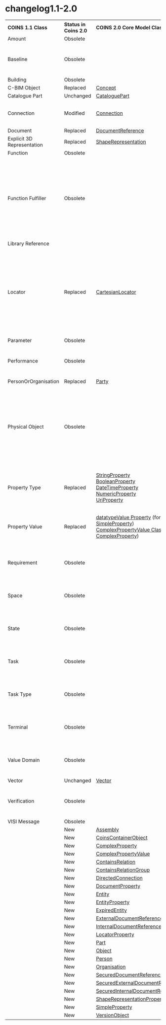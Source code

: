 # <a>changelog1.1-2.0</a> 

</p>
<table class="wikitable" style="text-align:left; valign:top">
<tr>
<th> COINS 1.1 Class
</th>
<th> Status in Coins 2.0
</th>
<th> COINS 2.0 Core Model Class
</th>
<th> Remark
</th></tr>
<tr>
<td> Amount </td>
<td> Obsolete </td>
<td> </td>
<td>
</td></tr>
<tr>
<td> Baseline </td>
<td> Obsolete </td>
<td> </td>
<td> To be developed in a reference framework
</td></tr>
<tr>
<td> Building </td>
<td> Obsolete </td>
<td> </td>
<td>
</td></tr>
<tr>
<td> C-BIM Object </td>
<td> Replaced </td>
<td> <a href="/wiki2/index.php/CoinsCore:Concept_Class" title="CoinsCore:Concept Class">Concept</a> </td>
<td>
</td></tr>
<tr>
<td> Catalogue Part </td>
<td> Unchanged </td>
<td> <a href="/wiki2/index.php/CoinsCore:CataloguePart_Class" title="CoinsCore:CataloguePart Class">CataloguePart</a> </td>
<td>
</td></tr>
<tr>
<td> Connection </td>
<td> Modified </td>
<td> <a href="/wiki2/index.php/CoinsCore:Connection_Class" title="CoinsCore:Connection Class">Connection</a> </td>
<td> No longer for terminal objects only
</td></tr>
<tr>
<td> Document </td>
<td> Replaced </td>
<td> <a href="/wiki2/index.php/CoinsCore:DocumentReference_Class" title="CoinsCore:DocumentReference Class">DocumentReference</a> </td>
<td>
</td></tr>
<tr>
<td> Explicit 3D Representation </td>
<td> Replaced </td>
<td> <a href="/wiki2/index.php/CoinsCore:ShapeRepresentation_Class" title="CoinsCore:ShapeRepresentation Class">ShapeRepresentation</a> </td>
<td>
</td></tr>
<tr>
<td> Function </td>
<td> Obsolete </td>
<td> </td>
<td>
</td></tr>
<tr>
<td> Function Fulfiller </td>
<td> Obsolete </td>
<td> </td>
<td> In Coins 2.0 there is no distinction between Function Fulfiller and Physical Object. They are replaced by <a href="/wiki2/index.php/CoinsCore:Object_Class" title="CoinsCore:Object Class">Object</a>.
</td></tr>
<tr>
<td> Library Reference </td>
<td> </td>
<td> </td>
<td>
</td></tr>
<tr>
<td> Locator </td>
<td> Replaced </td>
<td> <a href="/wiki2/index.php/CoinsCore:CartesianLocator_Class" title="CoinsCore:CartesianLocator Class">CartesianLocator</a> </td>
<td> The Locator Class in 1.1 is replaced by Cartesian Locator Class in 2.0, a subClassOf the new <a href="/wiki2/index.php/CoinsCore:Locator_Class" title="CoinsCore:Locator Class">Locator</a> Class
</td></tr>
<tr>
<td> Parameter </td>
<td> Obsolete </td>
<td> </td>
<td>
</td></tr>
<tr>
<td> Performance </td>
<td> Obsolete </td>
<td> </td>
<td> to be developed in a reference framework
</td></tr>
<tr>
<td> PersonOrOrganisation </td>
<td> Replaced </td>
<td> <a href="/wiki2/index.php/CoinsCore:Party_Class" title="CoinsCore:Party Class">Party</a> </td>
<td>
</td></tr>
<tr>
<td> Physical Object </td>
<td>  Obsolete </td>
<td> </td>
<td> In Coins 2.0 there is no distinction between Function Fulfiller and Physical Object. They are replaced by <a href="/wiki2/index.php/CoinsCore:Object_Class" title="CoinsCore:Object Class">Object</a>.
</td></tr>
<tr>
<td> Property Type </td>
<td> Replaced </td>
<td> <a href="/wiki2/index.php/CoinsCore:StringProperty_Class" title="CoinsCore:StringProperty Class">StringProperty</a><br /> <a href="/wiki2/index.php/CoinsCore:BooleanProperty_Class" title="CoinsCore:BooleanProperty Class">BooleanProperty</a><br /> <a href="/wiki2/index.php/CoinsCore:DateTimeProperty_Class" title="CoinsCore:DateTimeProperty Class">DateTimeProperty</a><br /> <a href="/wiki2/index.php/CoinsCore:NumericProperty_Class" title="CoinsCore:NumericProperty Class">NumericProperty</a><br /> <a href="/wiki2/index.php/CoinsCore:UriProperty_Class" title="CoinsCore:UriProperty Class">UriProperty</a> </td>
<td> Property types are added explictly per datatype
</td></tr>
<tr>
<td> Property Value </td>
<td> Replaced </td>
<td> <a href="/wiki2/index.php/CoinsCore:datatypeValue_Property" title="CoinsCore:datatypeValue Property">datatypeValue Property</a> (for <a href="/wiki2/index.php/CoinsCore:SimpleProperty_Class" title="CoinsCore:SimpleProperty Class">SimpleProperty</a>)<br /><a href="/wiki2/index.php/CoinsCore:ComplexPropertyValue_Class" title="CoinsCore:ComplexPropertyValue Class">ComplexPropertyValue Class</a> (for <a href="/wiki2/index.php/CoinsCore:ComplexProperty_Class" title="CoinsCore:ComplexProperty Class">ComplexProperty</a>) </td>
<td> property Value is split in Simple and Complex values
</td></tr>
<tr>
<td> Requirement </td>
<td> Obsolete </td>
<td> </td>
<td> to be developed in a reference framework
</td></tr>
<tr>
<td> Space </td>
<td> Obsolete </td>
<td> </td>
<td> to be developed in a reference framework
</td></tr>
<tr>
<td> State </td>
<td> Obsolete </td>
<td> </td>
<td> to be developed in a reference framework
</td></tr>
<tr>
<td> Task </td>
<td> Obsolete </td>
<td> </td>
<td> to be developed in a reference framework
</td></tr>
<tr>
<td> Task Type </td>
<td> Obsolete </td>
<td> </td>
<td> to be developed in a reference framework
</td></tr>
<tr>
<td> Terminal </td>
<td> Obsolete </td>
<td> </td>
<td> to be developed in a reference framework
</td></tr>
<tr>
<td> Value Domain </td>
<td> Obsolete </td>
<td> </td>
<td> to be developed in a reference framework
</td></tr>
<tr>
<td> Vector </td>
<td> Unchanged </td>
<td> <a href="/wiki2/index.php/CoinsCore:Vector_Class" title="CoinsCore:Vector Class">Vector</a> </td>
<td>
</td></tr>
<tr>
<td> Verification </td>
<td> Obsolete </td>
<td> </td>
<td> to be developed in a reference framework
</td></tr>
<tr>
<td> VISI Message </td>
<td> Obsolete </td>
<td> </td>
<td>
</td></tr>
<tr>
<td> </td>
<td> New </td>
<td> <a href="/wiki2/index.php/CoinsCore:Assembly_Class" title="CoinsCore:Assembly Class">Assembly</a> </td>
<td>
</td></tr>
<tr>
<td> </td>
<td> New </td>
<td> <a href="/wiki2/index.php/CoinsCore:CoinsContainerObject_Class" title="CoinsCore:CoinsContainerObject Class">CoinsContainerObject</a> </td>
<td>
</td></tr>
<tr>
<td> </td>
<td> New </td>
<td> <a href="/wiki2/index.php/CoinsCore:ComplexProperty_Class" title="CoinsCore:ComplexProperty Class">ComplexProperty</a> </td>
<td>
</td></tr>
<tr>
<td> </td>
<td> New </td>
<td> <a href="/wiki2/index.php/CoinsCore:ComplexPropertyValue_Class" title="CoinsCore:ComplexPropertyValue Class">ComplexPropertyValue</a> </td>
<td>
</td></tr>
<tr>
<td> </td>
<td> New </td>
<td> <a href="/wiki2/index.php/CoinsCore:ContainsRelation_Class" title="CoinsCore:ContainsRelation Class">ContainsRelation</a> </td>
<td>
</td></tr>
<tr>
<td> </td>
<td> New </td>
<td> <a href="/wiki2/index.php/CoinsCore:ContainsRelationGroup_Class" title="CoinsCore:ContainsRelationGroup Class">ContainsRelationGroup</a> </td>
<td>
</td></tr>
<tr>
<td> </td>
<td> New </td>
<td> <a href="/wiki2/index.php/CoinsCore:DirectedConnection_Class" title="CoinsCore:DirectedConnection Class">DirectedConnection</a> </td>
<td>
</td></tr>
<tr>
<td> </td>
<td> New </td>
<td> <a href="/wiki2/index.php/CoinsCore:DocumentProperty_Class" title="CoinsCore:DocumentProperty Class">DocumentProperty</a> </td>
<td>
</td></tr>
<tr>
<td> </td>
<td> New </td>
<td> <a href="/wiki2/index.php/CoinsCore:Entity_Class" title="CoinsCore:Entity Class">Entity</a> </td>
<td>
</td></tr>
<tr>
<td> </td>
<td> New </td>
<td> <a href="/wiki2/index.php/CoinsCore:EntityProperty_Class" title="CoinsCore:EntityProperty Class">EntityProperty</a> </td>
<td>
</td></tr>
<tr>
<td> </td>
<td> New </td>
<td> <a href="/wiki2/index.php/CoinsCore:ExpiredEntity_Class" title="CoinsCore:ExpiredEntity Class">ExpiredEntity</a> </td>
<td>
</td></tr>
<tr>
<td> </td>
<td> New </td>
<td> <a href="/wiki2/index.php/CoinsCore:ExternalDocumentReference_Class" title="CoinsCore:ExternalDocumentReference Class">ExternalDocumentReference</a> </td>
<td>
</td></tr>
<tr>
<td> </td>
<td> New </td>
<td> <a href="/wiki2/index.php/CoinsCore:InternalDocumentReference_Class" title="CoinsCore:InternalDocumentReference Class">InternalDocumentReference</a> </td>
<td>
</td></tr>
<tr>
<td> </td>
<td> New </td>
<td> <a href="/wiki2/index.php/CoinsCore:LocatorProperty_Class" title="CoinsCore:LocatorProperty Class">LocatorProperty</a> </td>
<td>
</td></tr>
<tr>
<td> </td>
<td> New </td>
<td> <a href="/wiki2/index.php/CoinsCore:Part_Class" title="CoinsCore:Part Class">Part</a> </td>
<td>
</td></tr>
<tr>
<td> </td>
<td> New </td>
<td> <a href="/wiki2/index.php/CoinsCore:Object_Class" title="CoinsCore:Object Class">Object</a> </td>
<td>
</td></tr>
<tr>
<td> </td>
<td> New </td>
<td> <a href="/wiki2/index.php/CoinsCore:Person_Class" title="CoinsCore:Person Class">Person</a> </td>
<td>
</td></tr>
<tr>
<td> </td>
<td> New </td>
<td> <a href="/wiki2/index.php/CoinsCore:Organisation_Class" title="CoinsCore:Organisation Class">Organisation</a> </td>
<td>
</td></tr>
<tr>
<td> </td>
<td> New </td>
<td> <a href="/wiki2/index.php/CoinsCore:SecuredDocumentReference_Class" title="CoinsCore:SecuredDocumentReference Class">SecuredDocumentReference</a> </td>
<td>
</td></tr>
<tr>
<td> </td>
<td> New </td>
<td> <a href="/wiki2/index.php/CoinsCore:SecuredExternalDocumentReference_Class" title="CoinsCore:SecuredExternalDocumentReference Class">SecuredExternalDocumentReference</a> </td>
<td>
</td></tr>
<tr>
<td> </td>
<td> New </td>
<td> <a href="/wiki2/index.php/CoinsCore:SecuredInternalDocumentReference_Class" title="CoinsCore:SecuredInternalDocumentReference Class">SecuredInternalDocumentReference</a> </td>
<td>
</td></tr>
<tr>
<td> </td>
<td> New </td>
<td> <a href="/wiki2/index.php/CoinsCore:ShapeRepresentationProperty_Class" title="CoinsCore:ShapeRepresentationProperty Class">ShapeRepresentationProperty</a> </td>
<td>
</td></tr>
<tr>
<td> </td>
<td> New </td>
<td> <a href="/wiki2/index.php/CoinsCore:SimpleProperty_Class" title="CoinsCore:SimpleProperty Class">SimpleProperty</a> </td>
<td>
</td></tr>
<tr>
<td> </td>
<td> New </td>
<td> <a href="/wiki2/index.php/CoinsCore:VersionObject_Class" title="CoinsCore:VersionObject Class">VersionObject</a> </td>
<td>
</td></tr>
</table>
<p><br />
</p>

